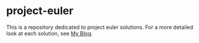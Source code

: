 project-euler
=============

This is a repository dedicated to project euler solutions.
For a more detailed look at each solution, see [My Blog](http://tmajest.wordpress.com/).

